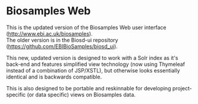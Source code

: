 # Biosamples Web

This is the updated version of the Biosamples Web user interface (http://www.ebi.ac.uk/biosamples).  
The older version is in the Biosd-ui repository (https://github.com/EBIBioSamples/biosd_ui).
 
This new, updated version is designed to work with a Solr index as it's back-end and features simplified view technology (now using Thymeleaf instead of a combination of JSP/XSTL), but otherwise looks essentially identical and is backwards compatible.

This is also designed to be portable and reskinnable for developing project-specific (or data specific) views on Biosamples data.